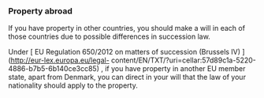 ###  Property abroad

If you have property in other countries, you should make a will in each of
those countries due to possible differences in succession law.

Under [ EU Regulation 650/2012 on matters of succession (Brussels IV)
](http://eur-lex.europa.eu/legal-
content/EN/TXT/?uri=cellar:57d89c1a-5220-4886-b7b5-6b140ce3cc85) , if you have
property in another EU member state, apart from Denmark, you can direct in
your will that the law of your nationality should apply to the property.
